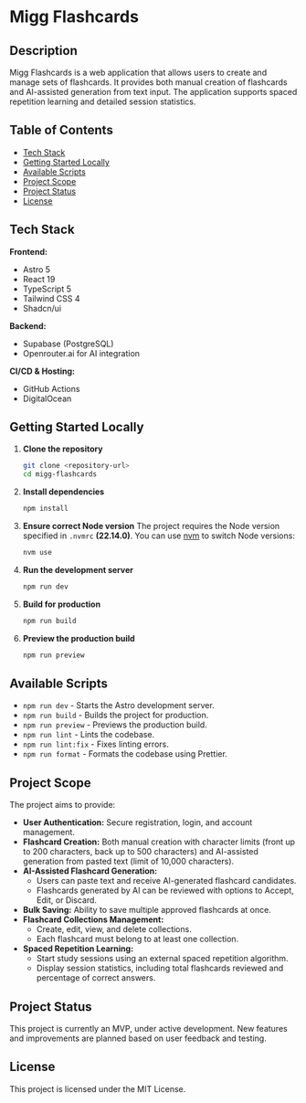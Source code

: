 # Migg Flashcards

## Description
Migg Flashcards is a web application that allows users to create and manage sets of flashcards. It provides both manual creation of flashcards and AI-assisted generation from text input. The application supports spaced repetition learning and detailed session statistics.

## Table of Contents
- [Tech Stack](#tech-stack)
- [Getting Started Locally](#getting-started-locally)
- [Available Scripts](#available-scripts)
- [Project Scope](#project-scope)
- [Project Status](#project-status)
- [License](#license)

## Tech Stack
**Frontend:**
- Astro 5
- React 19
- TypeScript 5
- Tailwind CSS 4
- Shadcn/ui

**Backend:**
- Supabase (PostgreSQL)
- Openrouter.ai for AI integration

**CI/CD & Hosting:**
- GitHub Actions
- DigitalOcean

## Getting Started Locally
1. **Clone the repository**
   ```bash
   git clone <repository-url>
   cd migg-flashcards
   ```

2. **Install dependencies**
   ```bash
   npm install
   ```

3. **Ensure correct Node version**
   The project requires the Node version specified in `.nvmrc` **(22.14.0)**.
   You can use [nvm](https://github.com/nvm-sh/nvm) to switch Node versions:
   ```bash
   nvm use
   ```

4. **Run the development server**
   ```bash
   npm run dev
   ```

5. **Build for production**
   ```bash
   npm run build
   ```

6. **Preview the production build**
   ```bash
   npm run preview
   ```

## Available Scripts
- `npm run dev` - Starts the Astro development server.
- `npm run build` - Builds the project for production.
- `npm run preview` - Previews the production build.
- `npm run lint` - Lints the codebase.
- `npm run lint:fix` - Fixes linting errors.
- `npm run format` - Formats the codebase using Prettier.

## Project Scope
The project aims to provide:
- **User Authentication:** Secure registration, login, and account management.
- **Flashcard Creation:** Both manual creation with character limits (front up to 200 characters, back up to 500 characters) and AI-assisted generation from pasted text (limit of 10,000 characters).
- **AI-Assisted Flashcard Generation:**
  - Users can paste text and receive AI-generated flashcard candidates.
  - Flashcards generated by AI can be reviewed with options to Accept, Edit, or Discard.
- **Bulk Saving:** Ability to save multiple approved flashcards at once.
- **Flashcard Collections Management:**
  - Create, edit, view, and delete collections.
  - Each flashcard must belong to at least one collection.
- **Spaced Repetition Learning:** 
  - Start study sessions using an external spaced repetition algorithm.
  - Display session statistics, including total flashcards reviewed and percentage of correct answers.

## Project Status
This project is currently an MVP, under active development. New features and improvements are planned based on user feedback and testing.

## License
This project is licensed under the MIT License.
